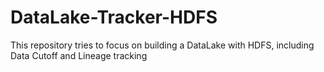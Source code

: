 # DataLake-Tracker-HDFS
This repository tries to focus on building a DataLake with HDFS, including Data Cutoff and Lineage tracking

